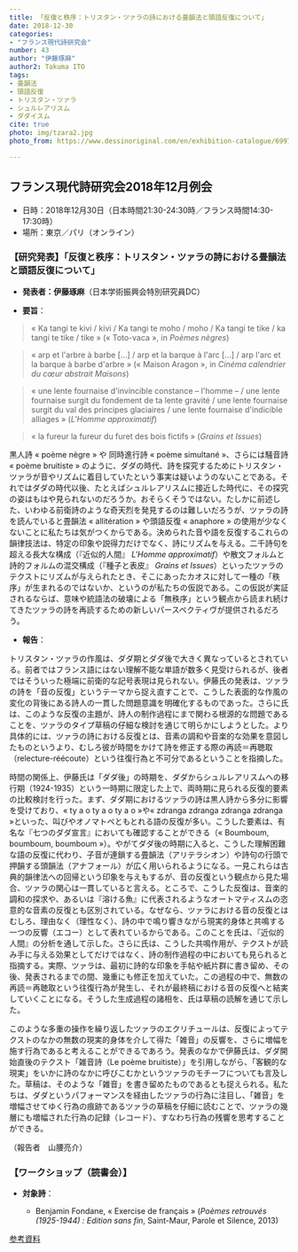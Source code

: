```yaml
---
title: 「反復と秩序：トリスタン・ツァラの詩における畳韻法と頭語反復について」
date: 2018-12-30
categories:
- "フランス現代詩研究会"
number: 43
author: "伊藤琢麻"
author2: Takuma ITO
tags: 
- 畳韻法
- 頭語反復
- トリスタン・ツァラ
- シュルレアリスム
- ダダイスム
cite: true
photo: img/tzara2.jpg
photo_from: https://www.dessinoriginal.com/en/exhibition-catalogue/6997-catalogue-d-exposition-tristan-tzara-l-homme-approximatif-9782351251362.html

---
```


## フランス現代詩研究会2018年12月例会

- 日時：2018年12月30日（日本時間21:30-24:30時／フランス時間14:30-17:30時）
- 場所：東京／パリ（オンライン）

### 【研究発表】「反復と秩序：トリスタン・ツァラの詩における畳韻法と頭語反復について」

- **発表者：伊藤琢麻**（日本学術振興会特別研究員DC）

<!--more-->

- **要旨**：

> « Ka tangi te kivi / kivi / Ka tangi te moho / moho / Ka tangi te tike / ka tangi te tike / tike » (« Toto-vaca », in *Poèmes nègres*)

> « arp et l'arbre à barbe […] / arp et la barque à l'arc […] / arp l'arc et la barque à barbe d'arbre » (« Maison Aragon », in *Cinéma calendrier du cœur abstrait Maisons*)

> « une lente fournaise d'invincible constance – l'homme – / une lente fournaise surgit du fondement de ta lente gravité / une lente fournaise surgit du val des principes glaciaires / une lente fournaise d'indicible alliages » (*L'Homme approximatif*)

> « la fureur la fureur du furet des bois fictifs » (*Grains et Issues*)

黒人詩 « poème nègre » や 同時進行詩 « poème simultané »、さらには騒音詩 « poème bruitiste » のように、ダダの時代、詩を探究するためにトリスタン・ツァラが音やリズムに着目していたという事実は疑いようのないことである。それではダダの時代以後、たとえばシュルレアリスムに接近した時代に、その探究の姿はもはや見られないのだろうか。おそらくそうではない。たしかに前述した、いわゆる前衛詩のような奇天烈を発見するのは難しいだろうが、ツァラの詩を読んでいると畳韻法 « allitération » や頭語反復 « anaphore » の使用が少なくないことに私たちは気がつくからである。決められた音や語を反復するこれらの韻律技法は、特定の印象や説得力だけでなく、詩にリズムを与える。二千詩句を超える長大な構成（『近似的人間』 *L'Homme approximatif*）や散文フォルムと詩的フォルムの混交構成（『種子と表皮』 *Grains et Issues*）といったツァラのテクストにリズムが与えられたとき、そこにあったカオスに対して一種の「秩序」が生まれるのではないか、というのが私たちの仮説である。この仮説が実証されるならば、意味や統語法の破壊による「無秩序」という観点から読まれ続けてきたツァラの詩を再読するための新しいパースペクティヴが提供されるだろう。

- **報告**：

トリスタン・ツァラの作風は、ダダ期とダダ後で大きく異なっているとされている。前者ではフランス語にはない理解不能な単語が数多く見受けられるが、後者ではそういった極端に前衛的な記号表現は見られない。伊藤氏の発表は、ツァラの詩を「音の反復」というテーマから捉え直すことで、こうした表面的な作風の変化の背後にある詩人の一貫した問題意識を明確化するものであった。さらに氏は、このような反復の主題が、詩人の制作過程にまで関わる根源的な問題であることを、ツァラのタイプ草稿の仔細な検討を通じて明らかにしようとした。より具体的には、ツァラの詩における反復とは、音素の調和や音楽的な効果を意図したものというより、むしろ彼が時間をかけて詩を修正する際の再読＝再聴取（relecture-réécoute）という往復行為と不可分であるということを指摘した。

時間の関係上、伊藤氏は「ダダ後」の時期を、ダダからシュルレアリスムへの移行期（1924-1935）という一時期に限定した上で、両時期に見られる反復的要素の比較検討を行った。まず、ダダ期におけるツァラの詩は黒人詩から多分に影響を受けており、« ty a o ty a o ty a o »や« zdranga zdranga zdranga zdranga »といった、叫びやオノマトペともとれる語の反復が多い。こうした要素は、有名な『七つのダダ宣言』においても確認することができる（« Boumboum, boumboum, boumboum »）。やがてダダ後の時期に入ると、こうした理解困難な語の反復に代わり、子音が連鎖する畳韻法（アリテラシオン）や詩句の行頭で押韻する頭韻法（アナフォール）が広く用いられるようになる。一見これらは古典的韻律法への回帰という印象を与えもするが、音の反復という観点から見た場合、ツァラの関心は一貫していると言える。ところで、こうした反復は、音楽的調和の探求や、あるいは『溶ける魚』に代表されるようなオートマティスムの恣意的な音素の反復とも区別されている。なぜなら、ツァラにおける音の反復とはむしろ、理由なく（理性なく）、詩の中で鳴り響きながら現実的身体と共鳴する一つの反響（エコー）として表れているからである。このことを氏は、『近似的人間』の分析を通して示した。さらに氏は、こうした共鳴作用が、テクストが読み手に与える効果としてだけではなく、詩の制作過程の中においても見られると指摘する。実際、ツァラは、最初に詩的な印象を手帖や紙片群に書き留め、その後、発表されるまでの間、幾重にも修正を加えていた。この過程の中で、無数の再読＝再聴取という往復行為が発生し、それが最終稿における音の反復へと結実していくことになる。そうした生成過程の諸相を、氏は草稿の読解を通じて示した。

このような多重の操作を繰り返したツァラのエクリチュールは、反復によってテクストのなかの無数の現実的身体を介して得た「雑音」の反響を、さらに増幅を施す行為であると考えることができるであろう。発表のなかで伊藤氏は、ダダ開始直後のテクスト「雑音詩（Le poème bruitiste）」を引用しながら、「客観的な現実」をいかに詩のなかに呼びこむかというツァラのモチーフについても言及した。草稿は、そのような「雑音」を書き留めたものであるとも捉えられる。私たちは、ダダというパフォーマンスを経由したツァラの行為に注目し、「雑音」を増幅させてゆく行為の痕跡であるツァラの草稿を仔細に読むことで、ツァラの幾層にも増幅された行為の記録（レコード）、すなわち行為の残響を思考することができる。

（報告者　山腰亮介）

### 【ワークショップ（読書会）】

- **対象詩**：

	- Benjamin Fondane, « Exercise de français » (*Poèmes retrouvés (1925-1944) : Edition sans fin*, Saint-Maur, Parole et Silence, 2013)

[参考資料](https://groups.google.com/forum/#!topic/poesiecontemporaine/X7-8lIJuvSA)

